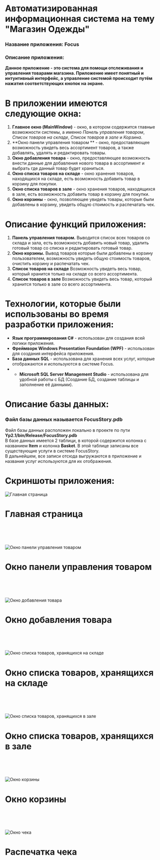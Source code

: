 # Автоматизированная информационная система на тему "Магазин Одежды"
### Название приложения: Focus
### Описание приложения:
**Данное приложение - это система для помощи отслеживания и управления товарами магазина. Приложение имеет понятный и интуитивный интерфейс, а управление системой происходит путём нажатия соответствующих кнопок на экране.**

# В приложении имеются следующие окна:
1. **Главное окно (MainWindow)** - окно, в котором содержится главные возможности системы, а именно _Панель управления товаром_, _Список товаров на складе_, _Список товаров в зале_ и _Корзина_.
2. **Окно панели управления товаром ** - окно, предоставляющее возможность увидеть весь ассортимент товаров, а также добавлять, удалять и редактировать товары.
3. **Окно добавления товара** - окно, предоставляющее возможность внести данные для добавления нового товара в ассортимент и выбрать где данный товар будет храниться.
4. **Окно списка товаров на складе** - окно хранения товаров, находящихся на складе, есть возможность добавить товар в корзину для покупки.
4. **Окно списка товаров в зале** - окно хранения товаров, находящихся в зале, есть возможность добавить товар в корзину для покупки.
6. **Окно корзины** - окно, позволяющее увидеть товары, которые были добавлены в корзину, увидеть общую стоимость и распечатать чек.

# Описание функций приложения:
1. **Панель управления товаром.** Выводится список всех товаров со склада и зала, есть возможность добавить новый товар, удалить готовый товар со списка и редактировать готовый товар.
2. **Окно корзины.** Вывод товаров которые были добавлены в корзину пользователем, возможность увидеть общую стоимость товаров, очистить корзину и распечатать чек.
3. **Список товаров на складе** Возможность увидеть весь товар, который хранится только на складе со всего ассортимента.
4. **Список товаров в зале** Возможность увидеть весь товар, который хранится только в зале со всего ассортимента.

# Технологии, которые были использованы во время разработки приложения:
- **Язык программирования C#** - использован для создания всей логики приложения.
- **Фреймворк Windows Presentation Foundation (WPF)** - использован для создания интерфейса приложения.
- **База данных SQL** - использована для хранения всех услуг, которые отображаются и используются в системе Focus.
- - **Microsoft SQL Server Management Studio** - использована для удобной работы с БД (Создание БД, создание таблицы и заполнение её данными).

# Описание базы данных:
### Файл базы данных называется FocusStory.pdb <br/>
Файл базы данных расположен локально в проекте по пути **Yp2.1/bin/Release/FocusStory.pdb** </br>
В базе данных имеется 2 таблици, в которой содержится колонка с названием **Item** и колонка **Basket**. В этой таблице записаны все существующие услуги в системе FocusStory. <br/>
В дальнейшем, все записи отсюда выгружаются в приложение и названия услуг используются для их отображения.

# Скриншоты приложения:

![Главная страница](https://github.com/kanwood/Yp2.1/blob/main/ScreensForRepository/MainWindow.png)
# Главная страница
</br> </br> </br>

![Окно панели управления товаром](https://github.com/kanwood/Yp2.1/blob/main/ScreensForRepository/PanelControl.png)
# Окно панели управления товаром </br>
</br> </br> </br>

![Окно добавления товара](https://github.com/kanwood/Yp2.1/blob/main/ScreensForRepository/AddItem.png)
# Окно добавления товара </br>
</br> </br> </br>

![Окно списка товаров, хранящихся на складе](https://github.com/kanwood/Yp2.1/blob/main/ScreensForRepository/Storage.png)
# Окно списка товаров, хранящихся на складе </br>
</br> </br> </br>

![Окно списка товаров, хранящихся в зале](https://github.com/kanwood/Yp2.1/blob/main/ScreensForRepository/Hall.png)
# Окно списка товаров, хранящихся в зале </br>
</br> </br> </br>

![Окно корзины](https://github.com/kanwood/Yp2.1/blob/main/ScreensForRepository/Basket.png)
# Окно корзины </br>
</br> </br> </br>

![Окно чека](https://github.com/kanwood/Yp2.1/blob/main/ScreensForRepository/Check.png)
# Распечатка чека </br>
